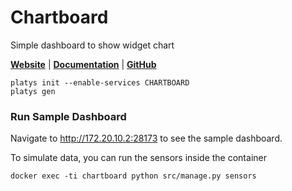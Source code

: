# Chartboard

Simple dashboard to show widget chart 

**[Website](https://github.com/the-maux/Chartboard)** | **[Documentation](https://github.com/the-maux/tipboard/wiki)** | **[GitHub](https://github.com/the-maux/Chartboard)**

```
platys init --enable-services CHARTBOARD
platys gen
```

### Run Sample Dashboard

Navigate to <http://172.20.10.2:28173> to see the sample dashboard.

To simulate data, you can run the sensors inside the container

```
docker exec -ti chartboard python src/manage.py sensors
```

